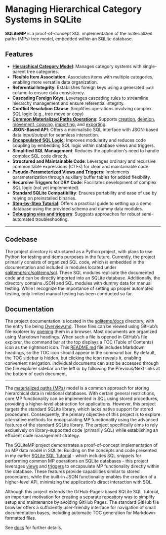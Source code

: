 # Managing Hierarchical Category Systems in SQLite

**SQLiteMP** is a proof-of-concept SQL implementation of the materialized paths (MPs) tree model, embedded within an SQLite database.

## **Features**

- **[Hierarchical Category Model][CoreSchema]**: Manages category systems with single-parent tree categories.
- **Flexible Item Association**: Associates items with multiple categories, enabling more versatile data organization.
- **Referential Integrity**: Establishes foreign keys using a generated `path` column to ensure data consistency.
- **Cascading Foreign Keys**: Leverages cascading rules to streamline hierarchy management and ensure referential integrity.
- **Conflict Resolution Clause**: Simplifies operations involving complex SQL logic (e.g., tree move or copy)
- **[Common Materialized Paths Operations][MPops]**: Supports [creation][CREATE], [deletion][DELETE], [movement, copying][MODIFY], [importing][CREATE], and [exporting][EXPORT].
- **JSON-Based API**: Offers a minimalistic SQL interface with JSON-based data input/output for seamless interaction.
- **[Encapsulated SQL Logic][StoredCode]**: Improves modularity and reduces code coupling by embedding SQL logic within database views and triggers.
- **Simplified SQL Management**: Reduces the application's need to handle complex SQL code directly.
- **Structured and Maintainable Code**: Leverages ordinary and recursive common table expressions (CTEs) for clear and maintainable code.
- **[Pseudo-Parameterized Views and Triggers][ParamViewTrigger]**: Implements parameterization through auxiliary buffer tables for added flexibility.
- **Recursive Triggers for DRY Code**: Facilitates development of complex SQL logic (not yet implemented).
- **Standard SQLite Compatibility**: Ensures portability and ease of use by relying on preinstalled binaries.
- **[Step-by-Step Tutorial][]**: Offers a practical guide to setting up a demo database using the provided schema and dummy data modules.
- **[Debugging vies and triggers][Debug]**: Suggests approaches for robust semi-automated troubleshooting.

---

## **Codebase**

The project directory is structured as a Python project, with plans to use Python for testing and demo purposes in the future. Currently, the project primarily consists of organized SQL code, which is embedded in the documentation and included in modules located under [sqlitemp/src/sqlitemp/sql][SQL]. These SQL modules replicate the documented code and can be directly imported into an SQLite database. Additionally, the directory contains JSON and SQL modules with dummy data for manual testing. While I recognize the importance of setting up proper automated testing, only limited manual testing has been conducted so far.

## **Documentation**

The project documentation is located in the [sqlitemp/docs][docs] directory, with the entry file being [Overview.md][Overview]. These files can be viewed using GitHub’s file explorer by [opening][Overview] them in a browser. Most documents are organized using Markdown headings. When such a file is opened in GitHub’s file explorer, the command bar at the top displays a TOC (Table of Contents) icon as the rightmost icon. This [README.md][] file includes Markdown headings, so the TOC icon should appear in the command bar. By default, the TOC sidebar is hidden, but clicking the icon reveals it, enabling convenient navigation. Individual documents can also be accessed through the file explorer sidebar on the left or by following the Previous/Next links at the bottom of each document.

---

The [materialized paths (MPs)][MP] model is a common approach for storing hierarchical data in relational databases. With certain general restrictions, core MP functionality can be implemented in SQL using stored procedures, providing a higher-level abstraction for applications. However, this project targets the standard SQLite library, which lacks native support for stored procedures. Consequently, the primary objective of this project is to explore alternative methods for encapsulating MP functionality using the advanced features of the standard SQLite library. The project specifically aims to rely exclusively on library-supported code (primarily SQL) while establishing an efficient code management strategy.

The SQLiteMP project demonstrates a proof-of-concept implementation of an MP data model in SQLite. Building on the concepts and code presented in my earlier [SQLite SQL Tutorial][] - which includes SQL snippets for performing common MP operations on SQLite databases - this project leverages [views][SQLite View] and [triggers][SQLite Trigger] to encapsulate MP functionality directly within the database. These features provide capabilities similar to stored procedures, while the built-in JSON functionality enables the creation of a higher-level API, minimizing the application’s direct interaction with SQL.

Although this project extends the GitHub-Pages-based SQLite SQL Tutorial, an important motivation for creating a separate repository was to simplify setup and maintenance by avoiding GitHub Pages. The standard GitHub file browser offers a sufficiently user-friendly interface for navigation of small documentation bases, including automatic TOC generation for Markdown-formatted files.

See [docs][Overview] for further details.

<!-- References -->

[SQLite SQL Tutorial]: https://pchemguy.github.io/SQLite-SQL-Tutorial
[SQLite View]: https://sqlite.org/lang_createview.html
[SQLite Trigger]: https://sqlite.org/lang_createtrigger.html
[Overview]: https://github.com/pchemguy/SQLiteMP/blob/main/sqlitemp/docs/Overview.md
[README.md]: https://github.com/pchemguy/SQLiteMP/blob/main/README.md
[MP]: https://pchemguy.github.io/SQLite-SQL-Tutorial/mat-paths
[docs]: https://github.com/pchemguy/SQLiteMP/blob/main/sqlitemp/docs/
[SQL]: https://github.com/pchemguy/SQLiteMP/tree/main/sqlitemp/src/sqlitemp/sql
[MPops]: https://github.com/pchemguy/SQLiteMP/blob/main/sqlitemp/docs/MPops.md
[ParamViewTrigger]: https://github.com/pchemguy/SQLiteMP/blob/main/sqlitemp/docs/ParamViewTrigger.md
[CREATE]: https://github.com/pchemguy/SQLiteMP/blob/main/sqlitemp/docs/MPopCREATE.md
[EXPORT]: https://github.com/pchemguy/SQLiteMP/blob/main/sqlitemp/docs/MPopEXPORT.md
[DELETE]: https://github.com/pchemguy/SQLiteMP/blob/main/sqlitemp/docs/MPopDELETE.md
[MODIFY]: https://github.com/pchemguy/SQLiteMP/blob/main/sqlitemp/docs/MPopMODIFY.md
[CoreSchema]: https://github.com/pchemguy/SQLiteMP/blob/main/sqlitemp/docs/CoreSchema.md
[StoredCode]: https://github.com/pchemguy/SQLiteMP/blob/main/sqlitemp/docs/StoredCode.md
[Step-by-Step Tutorial]: https://github.com/pchemguy/SQLiteMP/blob/main/sqlitemp/docs/Tutorial.md
[Debug]: https://github.com/pchemguy/SQLiteMP/blob/main/sqlitemp/docs/Tutorial.md#debugging-and-troubleshooting-sql
